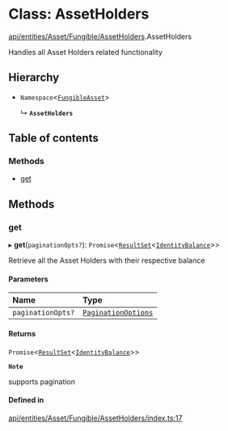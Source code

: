 # Class: AssetHolders

[api/entities/Asset/Fungible/AssetHolders](../wiki/api.entities.Asset.Fungible.AssetHolders).AssetHolders

Handles all Asset Holders related functionality

## Hierarchy

- `Namespace`\<[`FungibleAsset`](../wiki/api.entities.Asset.Fungible.FungibleAsset)\>

  ↳ **`AssetHolders`**

## Table of contents

### Methods

- [get](../wiki/api.entities.Asset.Fungible.AssetHolders.AssetHolders#get)

## Methods

### get

▸ **get**(`paginationOpts?`): `Promise`\<[`ResultSet`](../wiki/api.entities.types.ResultSet)\<[`IdentityBalance`](../wiki/api.entities.Asset.types.IdentityBalance)\>\>

Retrieve all the Asset Holders with their respective balance

#### Parameters

| Name | Type |
| :------ | :------ |
| `paginationOpts?` | [`PaginationOptions`](../wiki/api.entities.types.PaginationOptions) |

#### Returns

`Promise`\<[`ResultSet`](../wiki/api.entities.types.ResultSet)\<[`IdentityBalance`](../wiki/api.entities.Asset.types.IdentityBalance)\>\>

**`Note`**

supports pagination

#### Defined in

[api/entities/Asset/Fungible/AssetHolders/index.ts:17](https://github.com/PolymeshAssociation/polymesh-sdk/blob/88db4a91/src/api/entities/Asset/Fungible/AssetHolders/index.ts#L17)
